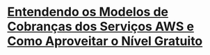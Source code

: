 # [Entendendo os Modelos de Cobranças dos Serviços AWS e Como Aproveitar o Nível Gratuito](https://web.dio.me/course/entendendo-os-modelos-de-cobrancas-dos-servicos-aws-e-como-aproveitar-o-nivel-gratuito/learning/5423f8ce-fead-490c-9f35-a10ce8c61a6c)


